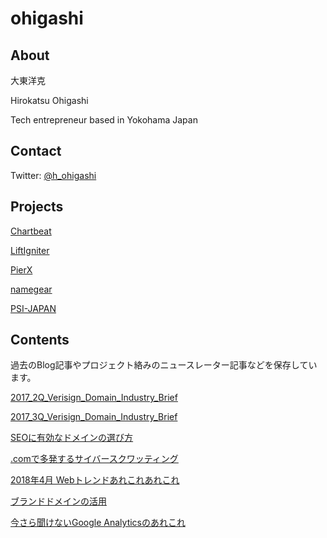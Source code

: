 # ohigashi

## About
大東洋克

Hirokatsu Ohigashi

Tech entrepreneur based in Yokohama Japan

## Contact

Twitter: [@h_ohigashi](https://twitter.com/h_ohigashi)

## Projects

[Chartbeat](https://chartbeat.com)

[LiftIgniter](https://www.liftigniter.com)

[PierX](https://pierx.co)

[namegear](https://namegear.co)

[PSI-JAPAN](https://psi.jp)

## Contents

過去のBlog記事やプロジェクト絡みのニュースレーター記事などを保存しています。

[2017_2Q_Verisign_Domain_Industry_Brief](articles/2017_2Q_Verisign_Domain_Industry_Brief.md)

[2017_3Q_Verisign_Domain_Industry_Brief](articles/2017_3Q_Verisign_Domain_Industry_Brief.md)

[SEOに有効なドメインの選び方](articles/SEOに有効なドメインの選び方.md)

[.comで多発するサイバースクワッティング](articles/comで多発するサイバースクワッティング.md)

[2018年4月 Webトレンドあれこれあれこれ](articles/201804_Webトレンドあれこれあれこれ.md)

[ブランドドメインの活用](articles/ブランドドメインの活用.md)

[今さら聞けないGoogle Analyticsのあれこれ](articles/今さら聞けないGoogleAnalyticsのあれこれ.md)


